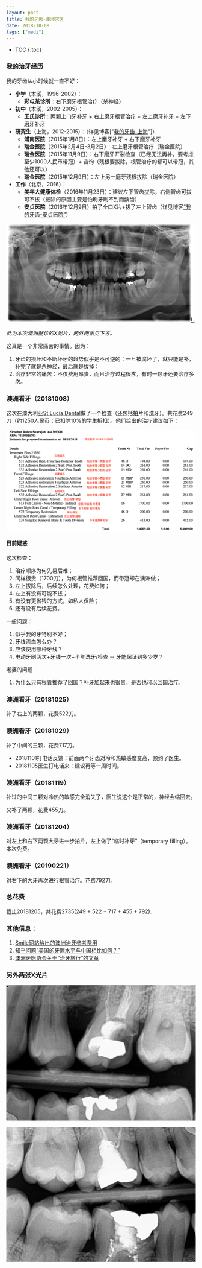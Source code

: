```yaml
---
layout: post
title: 我的牙齿-澳洲求医
date: 2018-10-08
tags: ["medi"]
---
```


* TOC
{:toc}

### 我的治牙经历

我的牙齿从小时候就一直不好：

- **小学**（本溪，1996-2002）：
	- **彩屯某诊所**：右下磨牙根管治疗（杀神经）
- **初中**（本溪，2002-2005）：
	- **王氏诊所**：两颗上门牙补牙 + 右上磨牙根管治疗 + 左上磨牙补牙 + 左下磨牙补牙
- **研究生**（上海，2012-2015）：（详见博客["[我的牙齿-上海](/2018/10/10/teeth.html)"]）
	- **浦南医院**（2015年1月8日）：左上磨牙补牙 + 右下磨牙补牙
	- **瑞金医院**（2015年2月4日-3月2日）：左上磨牙根管治疗（瑞金医院）
	- **瑞金医院**（2015年11月9日）：右下磨牙开裂检查（已经无法再补，要考虑至少1000人民币带冠）+ 咨询（残根要拔除，根管治疗的都可以带冠，其他还可以）
	- **瑞金医院**（2015年12月9日）：左上另一磨牙残根拔除（瑞金医院）
- **工作**（北京，2016）：
	- **美年大健康体检**（2016年11月23日）：建议左下智齿拔除，右侧智齿可拔可不拔（拔除的原因主要是怕刷牙刷不到而龋齿）
	- **安贞医院**（2016年12月9日）拍了全口X片+拔了左上智齿（详见博客[“我的牙齿-安贞医院”](/2016/12/09/teeth.html)）

![](/images/teeth-au-1.jpg)

*此为本次澳洲就诊的X光片，两外两张见下方。*

这真是一个非常痛苦的事情。因为：

1. 牙齿的损坏和不断坏牙的趋势似乎是不可逆的：一旦被腐坏了，就只能是补，补完了就是杀神经，最后就是拔掉；
2. 治疗非常的痛苦：不仅费用昂贵，而且治疗过程很疼，有时一颗牙还要治疗多次。

### 澳洲看牙（20181008）

这次在澳大利亚[St Lucia Dental](https://stluciadental.com.au/)做了一个检查（还包括拍片和洗牙）。共花费249刀（约1250人民币；已扣除10%的学生折扣）。他们给出的治疗建议如下：

![](/images/teeth-au-4.png)


#### 目前疑惑


这次检查：

1. 治疗顺序为何先易后难；
2. 同样很贵（1700刀），为何根管推荐回国，而带冠却在澳洲做；
3. 左上拔除后，后续怎么处理，花费如何；
4. 左上有没有可能不拔；
5. 有没有更省钱的方式，如私人保险；
6. 还有没有后续花费。

一般问题：

1. 似乎我的牙特别不好；
2. 牙线流血怎么办？
3. 应该使用哪种牙线？
4. 电动牙刷两次+牙线一次+半年洗牙/检查 -- 牙能保证到多少岁？

老婆的问题：

1. 为什么只有根管推荐了回国？补牙加起来也很贵，是否也可以回国治疗。

### 澳洲看牙（20181025）

补了右上的两颗，花费522刀。

### 澳洲看牙（20181029）

补了中间的三颗，花费717刀。

- 20181101打电话反馈：前面两个牙齿对冷和热敏感度变高，预约了医生。
- 20181105医生打电话来：建议再等一周时间。

### 澳洲看牙（20181119）

补过的中间三颗对冷热的敏感完全消失了，医生说这个是正常的，神经会缩回去。

又补了两颗，花费455刀。

### 澳洲看牙（20181204）

对左上和右下两颗大牙进一步拍片，左上做了“临时补牙”（temporary filling）。本次免费。

### 澳洲看牙（20190221）

对右下的大牙再次进行根管治疗。花费792刀。

### 总花费

截止20181205，共花费2735(249 + 522 + 717 + 455 + 792).

### 其他信息：

1. [Smile网站给出的澳洲治牙参考费用](https://www.smile.com.au/dental-fees/qld)
2. [知乎问题“美国的牙医水平与中国相比如何？”](https://www.zhihu.com/question/60513156)
3. [澳洲牙医协会关于“治牙旅行”的文章](https://www.ada.org.au/Your-Dental-Health/Adults-31-64/Dental-Tourism)

### 另外两张X光片



![](/images/teeth-au-2.jpg)

![](/images/teeth-au-3.jpg)